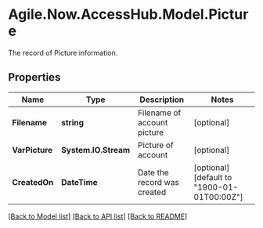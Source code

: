 # Agile.Now.AccessHub.Model.Picture
The record of Picture information.

## Properties

Name | Type | Description | Notes
------------ | ------------- | ------------- | -------------
**Filename** | **string** | Filename of account picture | [optional] 
**VarPicture** | **System.IO.Stream** | Picture of account | [optional] 
**CreatedOn** | **DateTime** | Date the record was created | [optional] [default to "1900-01-01T00:00Z"]

[[Back to Model list]](../README.md#documentation-for-models) [[Back to API list]](../README.md#documentation-for-api-endpoints) [[Back to README]](../README.md)

